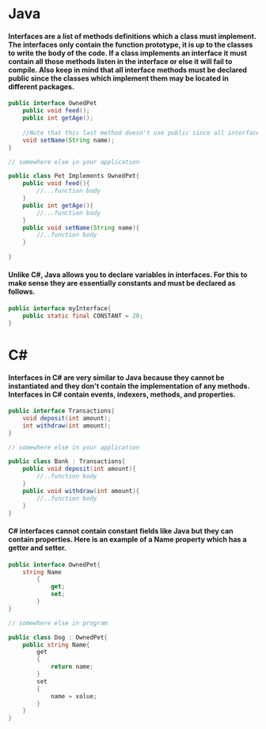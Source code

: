 # Java
#### Interfaces are a list of methods definitions which a class must implement. The interfaces only contain the function prototype, it is up to the classes to write the body of the code. If a class implements an interface it must contain all those methods listen in the interface or else it will fail to compile. Also keep in mind that all interface methods must be declared public since the classes which implement them may be located in different packages.
```java
public interface OwnedPet 
    public void feed();
    public int getAge();
    
    //Note that this last method doesn't use public since all interfaces methods must be public regardless
    void setName(String name);
}

// somewhere else in your application

public class Pet Implements OwnedPet{
    public void feed(){
        //...function body
    }
    public int getAge(){
        //...function body
    }
    public void setName(String name){
        //..function body
    }
    
}
```
#### Unlike C#, Java allows you to declare variables in interfaces. For this to make sense they are essentially constants and must be declared as follows.
```java
public interface myInterface{
    public static final CONSTANT = 20;
}
```
# C#
#### Interfaces in C# are very similar to Java because they cannot be instantiated and they don't contain the implementation of any methods. Interfaces in C# contain events, indexers, methods, and properties.
```C#
public interface Transactions{
    void deposit(int amount);
    int withdraw(int amount);
}

// somewhere else in your application

public class Bank : Transactions{
    public void deposit(int amount){
        //..function body
    }
    public void withdraw(int amount){
        //..function body
    }
}
```
#### C# interfaces cannot contain constant fields like Java but they can contain properties. Here is an example of a Name property which has a getter and setter.
```C#
public interface OwnedPet{
    string Name
        {
            get;
            set;
        }
}

// somewhere else in program

public class Dog : OwnedPet{
    public string Name{
        get
        {
            return name;
        }
        set
        {
            name = value;
        }
    }
}
```
